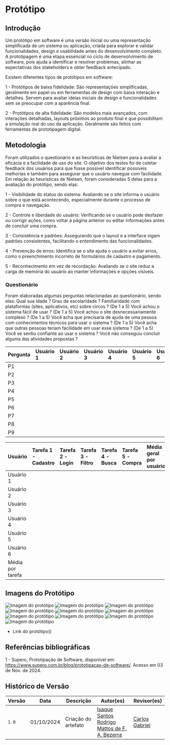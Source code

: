 # Protótipo

## Introdução

Um protótipo em software é uma versão inicial ou uma representação simplificada de um sistema ou aplicação, criada para explorar e validar funcionalidades, design e usabilidade antes do desenvolvimento completo. A prototipagem é uma etapa essencial no ciclo de desenvolvimento de software, pois ajuda a identificar e resolver problemas, alinhar as expectativas dos stakeholders e obter feedback antecipado.

Existem diferentes tipos de protótipos em software:

1 - Protótipos de baixa fidelidade: São representações simplificadas, geralmente em papel ou em ferramentas de design com baixa interação e detalhes. Servem para avaliar ideias iniciais de design e funcionalidades sem se preocupar com a aparência final.

2 - Protótipos de alta fidelidade: São modelos mais avançados, com interações detalhadas, layouts próximos ao produto final e que possibilitam a simulação real do uso da aplicação. Geralmente são feitos com ferramentas de prototipagem digital.


## Metodologia 

Foram utilizados o questionário e as heurísticas de Nielsen para a avaliar a eficácia e a facilidade de uso do site. O objetivo dos testes foi de coletar feedback dos usuários para que fosse possível identificar possíveis melhorias e também para assegurar que o usuário navegue com facilidade. 
Em relação às heurísticas de Nielsen, foram consideradas 5 delas para a avaliação do protótipo, sendo elas: 

1 - Visibilidade do status do sistema: Avaliando se o site informa o usuário sobre o que está acontecendo, especialmente durante o processo de compra e navegação. 

2 - Controle e liberdade do usuário: Verificando se o usuário pode desfazer ou corrigir ações, como voltar à página anterior ou editar informações antes de concluir uma compra. 

3 - Consistência e padrões: Assegurando que o layout e a interface sigam padrões consistentes, facilitando o entendimento das funcionalidades. 

4 - Prevenção de erros: Identifica se o site ajuda o usuário a evitar erros, como o preenchimento incorreto de formulários de cadastro e pagamento. 

5 - Reconhecimento em vez de recordação: Avaliando se o site reduz a carga de memória do usuário ao manter informações e opções visíveis.

### Questionário

Foram elaboradas algumas perguntas relacionadas ao questionário, sendo elas:
Qual sua idade ?
Grau de escolaridade ?
Familiaridade com plataformas (sites, aplicativos, etc) sobre circos ? (De 1 a 5)
Você achou o sistema fácil de usar ? (De 1 a 5)
Você achou o site desnecessariamente complexo ? (De 1 a 5)
Você acha que precisaria de ajuda de uma pessoa com conhecimentos técnicos para usar o sistema ? (De 1 a 5)
Você acha que outras pessoas teriam facilidade em usar esse sistema ? (De 1 a 5)
Você se sentiu confiante ao usar o sistema ?
Você não conseguiu concluir alguma das atividades propostas ?

  
| Pergunta | Usuário 1 | Usuário 2 | Usuário 3 | Usuário 4 | Usuário 5 | Usuário 6 |
| :---- | :---- | :---- | :---- | :---- | :---- | :---- |
| P1 |  |  |  |  |  |  |
| P2 |  |  |  |  |  |  |
| P3 |  |  |  |  |  |  |
| P4 |  |  |  |  |  |  |
| P5 |  |  |  |  |  |  |
| P6 |  |  |  |  |  |  |
| P7 |  |  |  |  |  |  |
| P8 |  |  |  |  |  |  |
| P9 |  |  |  |  |  |  |

  
| Usuário | Tarefa 1 \- Cadastro | Tarefa 2 \- Login | Tarefa 3 \- Filtro | Tarefa 4 \- Busca | Tarefa 5 \- Compra | Média geral por usuário |
| :---- | :---- | :---- | :---- | :---- | :---- | :---- |
| Usuário 1 |  |  |  |  |  |  |
| Usuário 2 |  |  |  |  |  |  |
| Usuário 3 |  |  |  |  |  |  |
| Usuário 4 |  |  |  |  |  |  |
| Usuário 5 |  |  |  |  |  |  |
| Usuário 6 |  |  |  |  |  |  |
| Média por tarefa |  |  |  |  |  |  |

## Imagens do Protótipo

![Imagem do protótipo](https://github.com/UnBArqDsw2024-2/2024.2_G9_Projeto_Entrega_01/raw/main/docs/Base/assets/prototipo_00.jpeg)
![Imagem do protótipo](https://github.com/UnBArqDsw2024-2/2024.2_G9_Projeto_Entrega_01/raw/main/docs/Base/assets/prototipo_01.jpeg)
![Imagem do protótipo](https://github.com/UnBArqDsw2024-2/2024.2_G9_Projeto_Entrega_01/raw/main/docs/Base/assets/prototipo_02.jpeg)
![Imagem do protótipo](https://github.com/UnBArqDsw2024-2/2024.2_G9_Projeto_Entrega_01/raw/main/docs/Base/assets/prototipo_03.jpeg)
![Imagem do protótipo](https://github.com/UnBArqDsw2024-2/2024.2_G9_Projeto_Entrega_01/raw/main/docs/Base/assets/prototipo_04.jpeg)
![Imagem do protótipo](https://github.com/UnBArqDsw2024-2/2024.2_G9_Projeto_Entrega_01/raw/main/docs/Base/assets/prototipo_05.jpeg)
![Imagem do protótipo](https://github.com/UnBArqDsw2024-2/2024.2_G9_Projeto_Entrega_01/raw/main/docs/Base/assets/prototipo_06.jpeg)
![Imagem do protótipo](https://github.com/UnBArqDsw2024-2/2024.2_G9_Projeto_Entrega_01/raw/main/docs/Base/assets/prototipo_07.jpeg)
![Imagem do protótipo](https://github.com/UnBArqDsw2024-2/2024.2_G9_Projeto_Entrega_01/raw/main/docs/Base/assets/prototipo_08.jpeg)
![Imagem do protótipo](https://github.com/UnBArqDsw2024-2/2024.2_G9_Projeto_Entrega_01/raw/main/docs/Base/assets/prototipo_09.jpeg)


- Link do protótipo()



## Referências bibliográficas


1 - Supero, Prototipação de Software, disponível em: https://www.supero.com.br/blog/prototipacao-de-software/. Acesso em 03 de Nov. de 2024.


## Histórico de Versão
| Versão |     Data    | Descrição   | Autor(es) | Revisor(es) |
| ------ | ----------- | ----------- | --------- | ----------- |
| `1.0`  | 01/10/2024  | Criação do artefato|[Isaque Santos](https://github.com/IsaqueSH) [Rodrigo Mattos de F. A. Bezerra](https://github.com/Rodrigomfab88)   | [Carlos Gabriel](https://github.com/TheCarlosRamos) |
